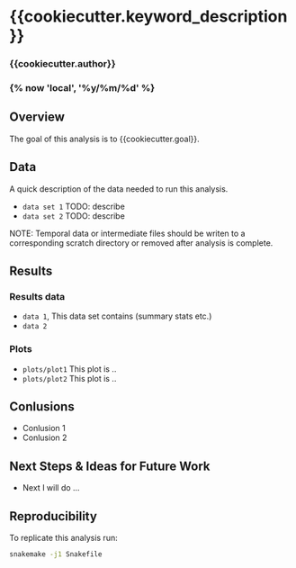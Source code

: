 # {{cookiecutter.keyword_description}}
### {{cookiecutter.author}}
### {% now 'local', '%y/%m/%d' %}

## Overview

The goal of this analysis is to {{cookiecutter.goal}}.

## Data

A quick description of the data needed to run this analysis.

- `data set 1` TODO: describe
- `data set 2` TODO: describe

NOTE: Temporal data or intermediate files
should be writen to a corresponding scratch directory
or removed after analysis is complete.

## Results

### Results data

* `data 1`, This data set contains (summary stats etc.)
* `data 2`

### Plots

* `plots/plot1` This plot is ..
* `plots/plot2` This plot is ..

## Conlusions

* Conlusion 1
* Conlusion 2


## Next Steps & Ideas for Future Work

* Next I will do ...


## Reproducibility

To replicate this analysis run:

```bash
snakemake -j1 Snakefile
```

